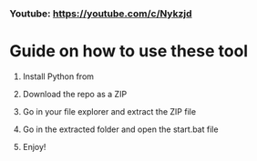 ### Youtube: https://youtube.com/c/Nykzjd ###
   
# Guide on how to use these tool   
 
1. Install Python from 
  
2. Download the repo as a ZIP 

3. Go in your file explorer and extract the ZIP file 
 
4. Go in the extracted folder and open the start.bat file 
 
5. Enjoy!   